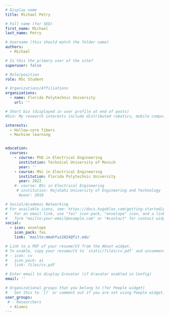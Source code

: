 ```yaml
---
# Display name
title: Michael Petry

# Full name (for SEO)
first_name: Michael
last_name: Petry

# Username (this should match the folder name)
authors:
  - Michael

# Is this the primary user of the site?
superuser: false

# Role/position
role: MSc Student

# Organizations/Affiliations
organizations:
  - name: Florida Polytechnic University
    url: ''

# Short bio (displayed in user profile at end of posts)
#bio: My research interests include distributed robotics, mobile computing and programmable matter.

interests:
  - Hollow-core fibers
  - Machine learning


education:
  courses:
    - course: PhD in Electrical Engineering
      institution: Technical University of Munich
      year: ''
    - course: MSc in Electrical Engineering
      institution: Florida Polytechnic University
      year: 2022
    #- course: BSc in Electrical Engineering
     # institution: Rajshahi University of Engineering and Technology
      #year: 2018

# Social/Academic Networking
# For available icons, see: https://docs.hugoblox.com/getting-started/page-builder/#icons
#   For an email link, use "fas" icon pack, "envelope" icon, and a link in the
#   form "mailto:your-email@example.com" or "#contact" for contact widget.
social:
  - icon: envelope
    icon_pack: fas
    link: 'mailto:mmahfuz2024@fit.edu'

# Link to a PDF of your resume/CV from the About widget.
# To enable, copy your resume/CV to `static/files/cv.pdf` and uncomment the lines below.
# - icon: cv
#   icon_pack: ai
#   link: files/cv.pdf

# Enter email to display Gravatar (if Gravatar enabled in Config)
email: ''

# Organizational groups that you belong to (for People widget)
#   Set this to `[]` or comment out if you are not using People widget.
user_groups:
 # - Researchers
  - Alumni
---
```

